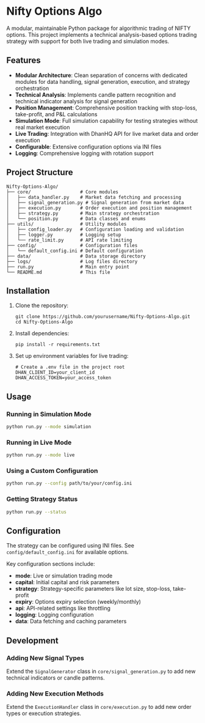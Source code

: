 # Nifty Options Algo

A modular, maintainable Python package for algorithmic trading of NIFTY options. This project implements a technical analysis-based options trading strategy with support for both live trading and simulation modes.

## Features

- **Modular Architecture**: Clean separation of concerns with dedicated modules for data handling, signal generation, execution, and strategy orchestration
- **Technical Analysis**: Implements candle pattern recognition and technical indicator analysis for signal generation
- **Position Management**: Comprehensive position tracking with stop-loss, take-profit, and P&L calculations
- **Simulation Mode**: Full simulation capability for testing strategies without real market execution
- **Live Trading**: Integration with DhanHQ API for live market data and order execution
- **Configurable**: Extensive configuration options via INI files
- **Logging**: Comprehensive logging with rotation support

## Project Structure

```
Nifty-Options-Algo/
├── core/                  # Core modules
│   ├── data_handler.py    # Market data fetching and processing
│   ├── signal_generation.py # Signal generation from market data
│   ├── execution.py       # Order execution and position management
│   ├── strategy.py        # Main strategy orchestration
│   └── position.py        # Data classes and enums
├── utils/                 # Utility modules
│   ├── config_loader.py   # Configuration loading and validation
│   ├── logger.py          # Logging setup
│   └── rate_limit.py      # API rate limiting
├── config/                # Configuration files
│   └── default_config.ini # Default configuration
├── data/                  # Data storage directory
├── logs/                  # Log files directory
├── run.py                 # Main entry point
└── README.md              # This file
```

## Installation

1. Clone the repository:
   ```
   git clone https://github.com/yourusername/Nifty-Options-Algo.git
   cd Nifty-Options-Algo
   ```

2. Install dependencies:
   ```
   pip install -r requirements.txt
   ```

3. Set up environment variables for live trading:
   ```
   # Create a .env file in the project root
   DHAN_CLIENT_ID=your_client_id
   DHAN_ACCESS_TOKEN=your_access_token
   ```

## Usage

### Running in Simulation Mode

```bash
python run.py --mode simulation
```

### Running in Live Mode

```bash
python run.py --mode live
```

### Using a Custom Configuration

```bash
python run.py --config path/to/your/config.ini
```

### Getting Strategy Status

```bash
python run.py --status
```

## Configuration

The strategy can be configured using INI files. See `config/default_config.ini` for available options.

Key configuration sections include:

- **mode**: Live or simulation trading mode
- **capital**: Initial capital and risk parameters
- **strategy**: Strategy-specific parameters like lot size, stop-loss, take-profit
- **expiry**: Options expiry selection (weekly/monthly)
- **api**: API-related settings like throttling
- **logging**: Logging configuration
- **data**: Data fetching and caching parameters

## Development

### Adding New Signal Types

Extend the `SignalGenerator` class in `core/signal_generation.py` to add new technical indicators or candle patterns.

### Adding New Execution Methods

Extend the `ExecutionHandler` class in `core/execution.py` to add new order types or execution strategies.

